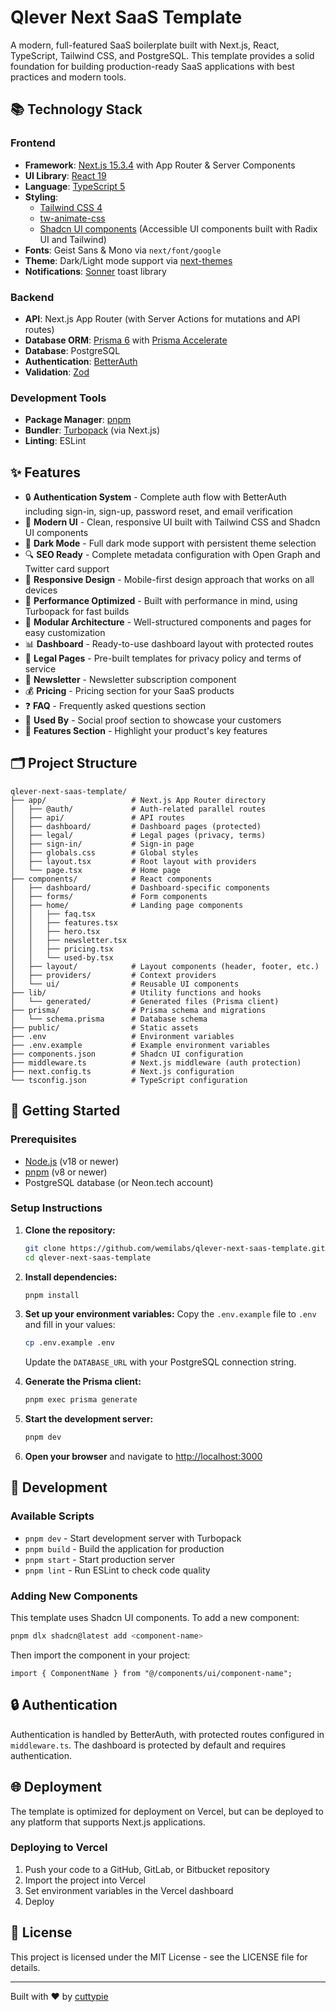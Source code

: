 # Qlever Next SaaS Template

A modern, full-featured SaaS boilerplate built with Next.js, React, TypeScript, Tailwind CSS, and PostgreSQL. This template provides a solid foundation for building production-ready SaaS applications with best practices and modern tools.

## 📚 Technology Stack

### Frontend

- **Framework**: [Next.js 15.3.4](https://nextjs.org/) with App Router & Server Components
- **UI Library**: [React 19](https://react.dev/)
- **Language**: [TypeScript 5](https://www.typescriptlang.org/)
- **Styling**:
  - [Tailwind CSS 4](https://tailwindcss.com/)
  - [tw-animate-css](https://github.com/bentzibentz/tailwindcss-animate)
  - [Shadcn UI components](https://ui.shadcn.com/) (Accessible UI components built with Radix UI and Tailwind)
- **Fonts**: Geist Sans & Mono via `next/font/google`
- **Theme**: Dark/Light mode support via [next-themes](https://github.com/pacocoursey/next-themes)
- **Notifications**: [Sonner](https://sonner.emilkowal.ski/) toast library

### Backend

- **API**: Next.js App Router (with Server Actions for mutations and API routes)
- **Database ORM**: [Prisma 6](https://www.prisma.io/) with [Prisma Accelerate](https://www.prisma.io/data-platform/accelerate)
- **Database**: PostgreSQL
- **Authentication**: [BetterAuth](https://github.com/wemilabs/better-auth)
- **Validation**: [Zod](https://zod.dev/)

### Development Tools

- **Package Manager**: [pnpm](https://pnpm.io/)
- **Bundler**: [Turbopack](https://turbo.build/pack) (via Next.js)
- **Linting**: ESLint

## ✨ Features

- 🔒 **Authentication System** - Complete auth flow with BetterAuth including sign-in, sign-up, password reset, and email verification
- 🎨 **Modern UI** - Clean, responsive UI built with Tailwind CSS and Shadcn UI components
- 🌙 **Dark Mode** - Full dark mode support with persistent theme selection
- 🔍 **SEO Ready** - Complete metadata configuration with Open Graph and Twitter card support
- 📱 **Responsive Design** - Mobile-first design approach that works on all devices
- 🚀 **Performance Optimized** - Built with performance in mind, using Turbopack for fast builds
- 🧩 **Modular Architecture** - Well-structured components and pages for easy customization
- 📊 **Dashboard** - Ready-to-use dashboard layout with protected routes
- 📝 **Legal Pages** - Pre-built templates for privacy policy and terms of service
- 📨 **Newsletter** - Newsletter subscription component
- 💰 **Pricing** - Pricing section for your SaaS products
- ❓ **FAQ** - Frequently asked questions section
- 🏢 **Used By** - Social proof section to showcase your customers
- 📑 **Features Section** - Highlight your product's key features

## 🗂️ Project Structure

```
qlever-next-saas-template/
├── app/                   # Next.js App Router directory
│   ├── @auth/             # Auth-related parallel routes
│   ├── api/               # API routes
│   ├── dashboard/         # Dashboard pages (protected)
│   ├── legal/             # Legal pages (privacy, terms)
│   ├── sign-in/           # Sign-in page
│   ├── globals.css        # Global styles
│   ├── layout.tsx         # Root layout with providers
│   └── page.tsx           # Home page
├── components/            # React components
│   ├── dashboard/         # Dashboard-specific components
│   ├── forms/             # Form components
│   ├── home/              # Landing page components
│   │   ├── faq.tsx
│   │   ├── features.tsx
│   │   ├── hero.tsx
│   │   ├── newsletter.tsx
│   │   ├── pricing.tsx
│   │   └── used-by.tsx
│   ├── layout/            # Layout components (header, footer, etc.)
│   ├── providers/         # Context providers
│   └── ui/                # Reusable UI components
├── lib/                   # Utility functions and hooks
│   └── generated/         # Generated files (Prisma client)
├── prisma/                # Prisma schema and migrations
│   └── schema.prisma      # Database schema
├── public/                # Static assets
├── .env                   # Environment variables
├── .env.example           # Example environment variables
├── components.json        # Shadcn UI configuration
├── middleware.ts          # Next.js middleware (auth protection)
├── next.config.ts         # Next.js configuration
└── tsconfig.json          # TypeScript configuration
```

## 🚀 Getting Started

### Prerequisites

- [Node.js](https://nodejs.org/) (v18 or newer)
- [pnpm](https://pnpm.io/) (v8 or newer)
- PostgreSQL database (or Neon.tech account)

### Setup Instructions

1. **Clone the repository:**

   ```bash
   git clone https://github.com/wemilabs/qlever-next-saas-template.git
   cd qlever-next-saas-template
   ```

2. **Install dependencies:**

   ```bash
   pnpm install
   ```

3. **Set up your environment variables:**
   Copy the `.env.example` file to `.env` and fill in your values:

   ```bash
   cp .env.example .env
   ```

   Update the `DATABASE_URL` with your PostgreSQL connection string.

4. **Generate the Prisma client:**

   ```bash
   pnpm exec prisma generate
   ```

5. **Start the development server:**

   ```bash
   pnpm dev
   ```

6. **Open your browser** and navigate to [http://localhost:3000](http://localhost:3000)

## 📝 Development

### Available Scripts

- `pnpm dev` - Start development server with Turbopack
- `pnpm build` - Build the application for production
- `pnpm start` - Start production server
- `pnpm lint` - Run ESLint to check code quality

### Adding New Components

This template uses Shadcn UI components. To add a new component:

```bash
pnpm dlx shadcn@latest add <component-name>
```

Then import the component in your project:

```tsx
import { ComponentName } from "@/components/ui/component-name";
```

## 🔒 Authentication

Authentication is handled by BetterAuth, with protected routes configured in `middleware.ts`. The dashboard is protected by default and requires authentication.

## 🌐 Deployment

The template is optimized for deployment on Vercel, but can be deployed to any platform that supports Next.js applications.

### Deploying to Vercel

1. Push your code to a GitHub, GitLab, or Bitbucket repository
2. Import the project into Vercel
3. Set environment variables in the Vercel dashboard
4. Deploy

## 📄 License

This project is licensed under the MIT License - see the LICENSE file for details.

---

Built with ♥ by [cuttypie](https://cuttypiedev.vercel.app/)
